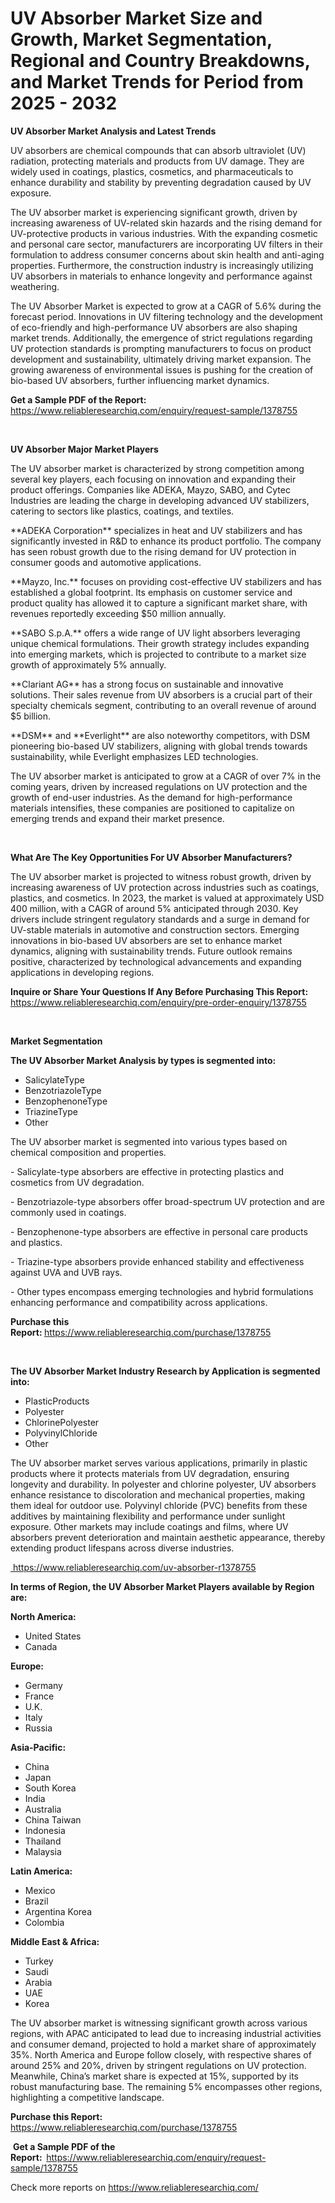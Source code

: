 <p><h1>UV Absorber Market Size and Growth, Market Segmentation, Regional and Country Breakdowns, and Market Trends for Period from 2025 -  2032</h1></p><p><strong>UV Absorber Market Analysis and Latest Trends</strong></p>
<p><p>UV absorbers are chemical compounds that can absorb ultraviolet (UV) radiation, protecting materials and products from UV damage. They are widely used in coatings, plastics, cosmetics, and pharmaceuticals to enhance durability and stability by preventing degradation caused by UV exposure. </p><p>The UV absorber market is experiencing significant growth, driven by increasing awareness of UV-related skin hazards and the rising demand for UV-protective products in various industries. With the expanding cosmetic and personal care sector, manufacturers are incorporating UV filters in their formulation to address consumer concerns about skin health and anti-aging properties. Furthermore, the construction industry is increasingly utilizing UV absorbers in materials to enhance longevity and performance against weathering.</p><p>The UV Absorber Market is expected to grow at a CAGR of 5.6% during the forecast period. Innovations in UV filtering technology and the development of eco-friendly and high-performance UV absorbers are also shaping market trends. Additionally, the emergence of strict regulations regarding UV protection standards is prompting manufacturers to focus on product development and sustainability, ultimately driving market expansion. The growing awareness of environmental issues is pushing for the creation of bio-based UV absorbers, further influencing market dynamics.</p></p>
<p><strong>Get a Sample PDF of the Report:&nbsp;</strong> <a href="https://www.reliableresearchiq.com/enquiry/request-sample/1378755?utm_campaign=3202&utm_medium=2&utm_source=Github&utm_content=ia&utm_term=02042025&utm_id=uv-absorber">https://www.reliableresearchiq.com/enquiry/request-sample/1378755</a></p>
<p>&nbsp;</p>
<p><strong>UV Absorber Major Market Players</strong></p>
<p><p>The UV absorber market is characterized by strong competition among several key players, each focusing on innovation and expanding their product offerings. Companies like ADEKA, Mayzo, SABO, and Cytec Industries are leading the charge in developing advanced UV stabilizers, catering to sectors like plastics, coatings, and textiles.</p><p>**ADEKA Corporation** specializes in heat and UV stabilizers and has significantly invested in R&D to enhance its product portfolio. The company has seen robust growth due to the rising demand for UV protection in consumer goods and automotive applications. </p><p>**Mayzo, Inc.** focuses on providing cost-effective UV stabilizers and has established a global footprint. Its emphasis on customer service and product quality has allowed it to capture a significant market share, with revenues reportedly exceeding $50 million annually.</p><p>**SABO S.p.A.** offers a wide range of UV light absorbers leveraging unique chemical formulations. Their growth strategy includes expanding into emerging markets, which is projected to contribute to a market size growth of approximately 5% annually.</p><p>**Clariant AG** has a strong focus on sustainable and innovative solutions. Their sales revenue from UV absorbers is a crucial part of their specialty chemicals segment, contributing to an overall revenue of around $5 billion.</p><p>**DSM** and **Everlight** are also noteworthy competitors, with DSM pioneering bio-based UV stabilizers, aligning with global trends towards sustainability, while Everlight emphasizes LED technologies.</p><p>The UV absorber market is anticipated to grow at a CAGR of over 7% in the coming years, driven by increased regulations on UV protection and the growth of end-user industries. As the demand for high-performance materials intensifies, these companies are positioned to capitalize on emerging trends and expand their market presence.</p></p>
<p>&nbsp;</p>
<p><strong>What Are The Key Opportunities For UV Absorber Manufacturers?</strong></p>
<p><p>The UV absorber market is projected to witness robust growth, driven by increasing awareness of UV protection across industries such as coatings, plastics, and cosmetics. In 2023, the market is valued at approximately USD 400 million, with a CAGR of around 5% anticipated through 2030. Key drivers include stringent regulatory standards and a surge in demand for UV-stable materials in automotive and construction sectors. Emerging innovations in bio-based UV absorbers are set to enhance market dynamics, aligning with sustainability trends. Future outlook remains positive, characterized by technological advancements and expanding applications in developing regions.</p></p>
<p><strong>Inquire or Share Your Questions If Any Before Purchasing This Report:</strong> <a href="https://www.reliableresearchiq.com/enquiry/pre-order-enquiry/1378755?utm_campaign=3202&utm_medium=2&utm_source=Github&utm_content=ia&utm_term=02042025&utm_id=uv-absorber">https://www.reliableresearchiq.com/enquiry/pre-order-enquiry/1378755</a></p>
<p>&nbsp;</p>
<p><strong>Market Segmentation</strong></p>
<p><strong>The UV Absorber Market Analysis by types is segmented into:</strong></p>
<p><ul><li>SalicylateType</li><li>BenzotriazoleType</li><li>BenzophenoneType</li><li>TriazineType</li><li>Other</li></ul></p>
<p><p>The UV absorber market is segmented into various types based on chemical composition and properties. </p><p>- Salicylate-type absorbers are effective in protecting plastics and cosmetics from UV degradation.  </p><p>- Benzotriazole-type absorbers offer broad-spectrum UV protection and are commonly used in coatings.  </p><p>- Benzophenone-type absorbers are effective in personal care products and plastics.  </p><p>- Triazine-type absorbers provide enhanced stability and effectiveness against UVA and UVB rays.  </p><p>- Other types encompass emerging technologies and hybrid formulations enhancing performance and compatibility across applications.</p></p>
<p><strong>Purchase this Report:&nbsp;</strong><a href="https://www.reliableresearchiq.com/purchase/1378755?utm_campaign=3202&utm_medium=2&utm_source=Github&utm_content=ia&utm_term=02042025&utm_id=uv-absorber">https://www.reliableresearchiq.com/purchase/1378755</a></p>
<p>&nbsp;</p>
<p><strong>The UV Absorber Market Industry Research by Application is segmented into:</strong></p>
<p><ul><li>PlasticProducts</li><li>Polyester</li><li>ChlorinePolyester</li><li>PolyvinylChloride</li><li>Other</li></ul></p>
<p><p>The UV absorber market serves various applications, primarily in plastic products where it protects materials from UV degradation, ensuring longevity and durability. In polyester and chlorine polyester, UV absorbers enhance resistance to discoloration and mechanical properties, making them ideal for outdoor use. Polyvinyl chloride (PVC) benefits from these additives by maintaining flexibility and performance under sunlight exposure. Other markets may include coatings and films, where UV absorbers prevent deterioration and maintain aesthetic appearance, thereby extending product lifespans across diverse industries.</p></p>
<p><a href="https://www.reliableresearchiq.com/uv-absorber-r1378755?utm_campaign=3202&utm_medium=2&utm_source=Github&utm_content=ia&utm_term=02042025&utm_id=uv-absorber">&nbsp;https://www.reliableresearchiq.com/uv-absorber-r1378755</a></p>
<p><strong>In terms of Region, the UV Absorber Market Players available by Region are:</strong></p>
<p>
    <p> <strong> North America: </strong>
        <ul>
            <li>United States</li>
            <li>Canada</li>
        </ul>
        </p> 
    <p> <strong> Europe: </strong>
        <ul>
            <li>Germany</li>
            <li>France</li>
            <li>U.K.</li>
            <li>Italy</li>
            <li>Russia</li>
        </ul>
        </p> 
    <p> <strong> Asia-Pacific: </strong>
        <ul>
            <li>China</li>
            <li>Japan</li>
            <li>South Korea</li>
            <li>India</li>
            <li>Australia</li>
            <li>China Taiwan</li>
            <li>Indonesia</li>
            <li>Thailand</li>
            <li>Malaysia</li>
        </ul>
        </p> 
    <p> <strong> Latin America: </strong>
        <ul>
            <li>Mexico</li>
            <li>Brazil</li>
            <li>Argentina Korea</li>
            <li>Colombia</li>
        </ul>
        </p> 
    <p> <strong> Middle East & Africa: </strong>
        <ul>
            <li>Turkey</li>
            <li>Saudi</li>
            <li>Arabia</li>
            <li>UAE</li>
            <li>Korea</li>
        </ul>
    </p>
    </p>
<p><p>The UV absorber market is witnessing significant growth across various regions, with APAC anticipated to lead due to increasing industrial activities and consumer demand, projected to hold a market share of approximately 35%. North America and Europe follow closely, with respective shares of around 25% and 20%, driven by stringent regulations on UV protection. Meanwhile, China’s market share is expected at 15%, supported by its robust manufacturing base. The remaining 5% encompasses other regions, highlighting a competitive landscape.</p></p>
<p><strong>Purchase this Report: </strong><a href="https://www.reliableresearchiq.com/purchase/1378755?utm_campaign=3202&utm_medium=2&utm_source=Github&utm_content=ia&utm_term=02042025&utm_id=uv-absorber">https://www.reliableresearchiq.com/purchase/1378755</a></p>
<p>&nbsp;<strong>Get a Sample PDF of the Report:&nbsp;&nbsp;</strong><a href="https://www.reliableresearchiq.com/enquiry/request-sample/1378755?utm_campaign=3202&utm_medium=2&utm_source=Github&utm_content=ia&utm_term=02042025&utm_id=uv-absorber">https://www.reliableresearchiq.com/enquiry/request-sample/1378755</a></p>
<p><strong></strong></p>
<p>Check more reports on <a href="https://www.reliableresearchiq.com/?utm_campaign=3202&utm_medium=2&utm_source=Github&utm_content=ia&utm_term=02042025&utm_id=uv-absorber">https://www.reliableresearchiq.com/</a></p>